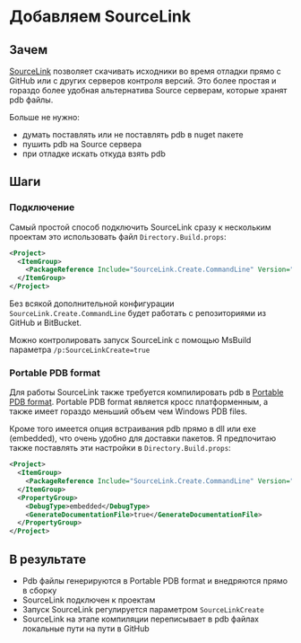 # Добавляем SourceLink

## Зачем
[SourceLink](https://github.com/ctaggart/SourceLink) позволяет скачивать исходники во время отладки прямо с GitHub или с других серверов контроля версий. Это более простая и гораздо более удобная альтернатива Source серверам, которые хранят pdb файлы.

Больше не нужно:
- думать поставлять или не поставлять pdb в nuget пакете
- пушить pdb на Source сервера
- при отладке искать откуда взять pdb

## Шаги

### Подключение
Самый простой способ подключить SourceLink сразу к нескольким проектам это использовать файл `Directory.Build.props`:

```xml
<Project>
  <ItemGroup>
    <PackageReference Include="SourceLink.Create.CommandLine" Version="2.8.0" PrivateAssets="All" /> 
  </ItemGroup>
</Project>
```

Без всякой дополнительной конфигурации `SourceLink.Create.CommandLine` будет работать с репозиториями из GitHub и BitBucket.

Можно контролировать запуск SourceLink с помощью MsBuild параметра `/p:SourceLinkCreate=true`

### Portable PDB format
Для работы SourceLink также требуется компилировать pdb в [Portable PDB format](https://github.com/dotnet/core/blob/master/Documentation/diagnostics/portable_pdb.md).
Portable PDB format является кросс платформенным, а также имеет гораздо меньший объем чем Windows PDB files.

Кроме того имеется опция встраивания pdb прямо в dll или exe (embedded), что очень удобно для доставки пакетов. Я предпочитаю также поставлять эти настройки в `Directory.Build.props`:

```xml
<Project>
  <ItemGroup>
    <PackageReference Include="SourceLink.Create.CommandLine" Version="2.8.0" PrivateAssets="All" /> 
  </ItemGroup>
  <PropertyGroup>
    <DebugType>embedded</DebugType>
    <GenerateDocumentationFile>true</GenerateDocumentationFile>
  </PropertyGroup>
</Project>
```

## В результате
- Pdb файлы генерируются в Portable PDB format и внедряются прямо в сборку
- SourceLink подключен к проектам
- Запуск SourceLink регулируется параметром `SourceLinkCreate`
- SourceLink на этапе компиляции переписывает в pdb файлах локальные пути на пути в GitHub